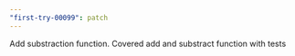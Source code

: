 ```yaml
---
"first-try-00099": patch
---
```


Add substraction function. Covered add and substract function with tests
